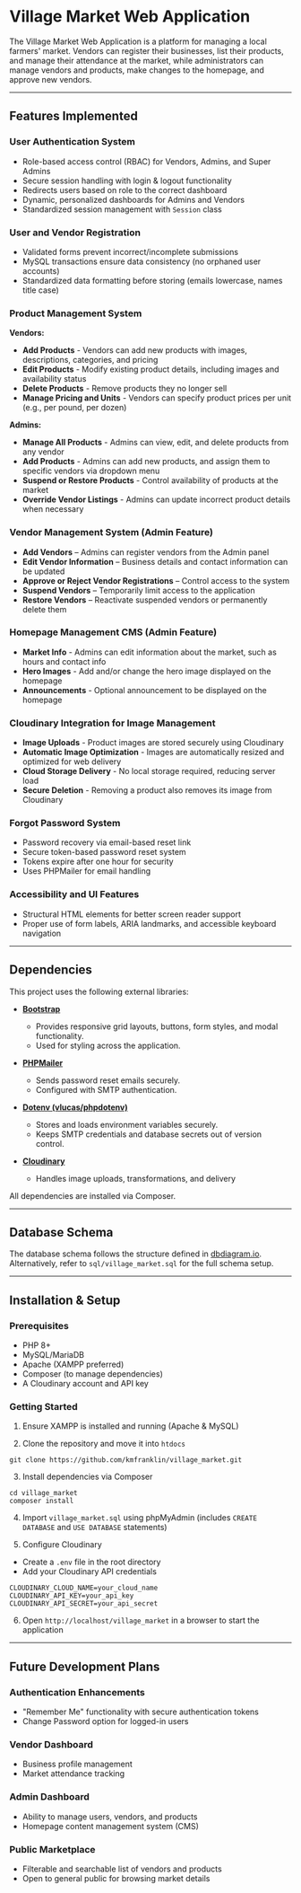 # Village Market Web Application

The Village Market Web Application is a platform for managing a local farmers' market. Vendors can register their businesses, list their products, and manage their attendance at the market, while administrators can manage vendors and products, make changes to the homepage, and approve new vendors.

---

## Features Implemented

### User Authentication System

- Role-based access control (RBAC) for Vendors, Admins, and Super Admins
- Secure session handling with login & logout functionality
- Redirects users based on role to the correct dashboard
- Dynamic, personalized dashboards for Admins and Vendors
- Standardized session management with `Session` class

### User and Vendor Registration

- Validated forms prevent incorrect/incomplete submissions
- MySQL transactions ensure data consistency (no orphaned user accounts)
- Standardized data formatting before storing (emails lowercase, names title case)

### Product Management System

**Vendors:**

- **Add Products** - Vendors can add new products with images, descriptions, categories, and pricing
- **Edit Products** - Modify existing product details, including images and availability status
- **Delete Products** - Remove products they no longer sell
- **Manage Pricing and Units** - Vendors can specify product prices per unit (e.g., per pound, per dozen)

**Admins:**

- **Manage All Products** - Admins can view, edit, and delete products from any vendor
- **Add Products** - Admins can add new products, and assign them to specific vendors via dropdown menu
- **Suspend or Restore Products** - Control availability of products at the market
- **Override Vendor Listings** - Admins can update incorrect product details when necessary

### Vendor Management System (Admin Feature)

- **Add Vendors** – Admins can register vendors from the Admin panel
- **Edit Vendor Information** – Business details and contact information can be updated
- **Approve or Reject Vendor Registrations** – Control access to the system
- **Suspend Vendors** – Temporarily limit access to the application
- **Restore Vendors** – Reactivate suspended vendors or permanently delete them

### Homepage Management CMS (Admin Feature)

- **Market Info** - Admins can edit information about the market, such as hours and contact info
- **Hero Images** - Add and/or change the hero image displayed on the homepage
- **Announcements** - Optional announcement to be displayed on the homepage

### Cloudinary Integration for Image Management

- **Image Uploads** - Product images are stored securely using Cloudinary
- **Automatic Image Optimization** - Images are automatically resized and optimized for web delivery
- **Cloud Storage Delivery** - No local storage required, reducing server load
- **Secure Deletion** - Removing a product also removes its image from Cloudinary

### Forgot Password System

- Password recovery via email-based reset link
- Secure token-based password reset system
- Tokens expire after one hour for security
- Uses PHPMailer for email handling

### Accessibility and UI Features

- Structural HTML elements for better screen reader support
- Proper use of form labels, ARIA landmarks, and accessible keyboard navigation

---

## Dependencies

This project uses the following external libraries:

- **[Bootstrap](https://getbootstrap.com/)**

  - Provides responsive grid layouts, buttons, form styles, and modal functionality.
  - Used for styling across the application.

- **[PHPMailer](https://github.com/PHPMailer/PHPMailer)**

  - Sends password reset emails securely.
  - Configured with SMTP authentication.

- **[Dotenv (vlucas/phpdotenv)](https://github.com/vlucas/phpdotenv)**

  - Stores and loads environment variables securely.
  - Keeps SMTP credentials and database secrets out of version control.

- **[Cloudinary](https://cloudinary.com/)**

  - Handles image uploads, transformations, and delivery

All dependencies are installed via Composer.

---

## Database Schema

The database schema follows the structure defined in [dbdiagram.io](https://dbdiagram.io/d/Village-Market-6779b24a5406798ef74936ae).  
Alternatively, refer to `sql/village_market.sql` for the full schema setup.

---

## Installation & Setup

### Prerequisites

- PHP 8+
- MySQL/MariaDB
- Apache (XAMPP preferred)
- Composer (to manage dependencies)
- A Cloudinary account and API key

### Getting Started

1. Ensure XAMPP is installed and running (Apache & MySQL)

2. Clone the repository and move it into `htdocs`

```
git clone https://github.com/kmfranklin/village_market.git
```

3. Install dependencies via Composer

```
cd village_market
composer install
```

4. Import `village_market.sql` using phpMyAdmin (includes `CREATE DATABASE` and `USE DATABASE` statements)

5. Configure Cloudinary

- Create a `.env` file in the root directory
- Add your Cloudinary API credentials

```
CLOUDINARY_CLOUD_NAME=your_cloud_name
CLOUDINARY_API_KEY=your_api_key
CLOUDINARY_API_SECRET=your_api_secret
```

6. Open `http://localhost/village_market` in a browser to start the application

---

## Future Development Plans

### Authentication Enhancements

- "Remember Me" functionality with secure authentication tokens
- Change Password option for logged-in users

### Vendor Dashboard

- Business profile management
- Market attendance tracking

### Admin Dashboard

- Ability to manage users, vendors, and products
- Homepage content management system (CMS)

### Public Marketplace

- Filterable and searchable list of vendors and products
- Open to general public for browsing market details
